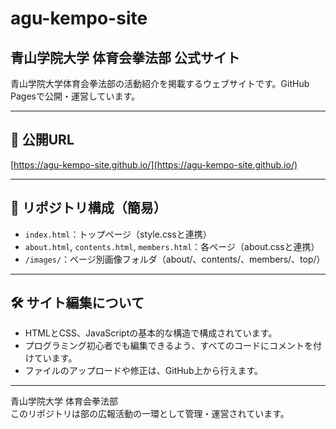 # agu-kempo-site
## 青山学院大学 体育会拳法部 公式サイト
青山学院大学体育会拳法部の活動紹介を掲載するウェブサイトです。GitHub Pagesで公開・運営しています。

---

## 🔗 公開URL

[https://agu-kempo-site.github.io/](https://agu-kempo-site.github.io/)

---


## 📂 リポジトリ構成（簡易）

- `index.html`：トップページ（style.cssと連携）
- `about.html`, `contents.html`, `members.html`：各ページ（about.cssと連携）
- `/images/`：ページ別画像フォルダ（about/、contents/、members/、top/）
---

## 🛠️ サイト編集について

- HTMLとCSS、JavaScriptの基本的な構造で構成されています。
- プログラミング初心者でも編集できるよう、すべてのコードにコメントを付けています。
- ファイルのアップロードや修正は、GitHub上から行えます。

---

青山学院大学 体育会拳法部  
このリポジトリは部の広報活動の一環として管理・運営されています。  


